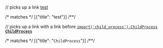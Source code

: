 // picks up a link
[test](l)

/* matches */
[{"title": "test"}]
/**/

// picks up a link with a link before
[`import('child_process').ChildProcess`](https://nodejs.org/api/child_process.html#child_process_class_childprocess) __[`ChildProcess`](l)__

/* matches */
[{"title": "`ChildProcess`"}]
/**/